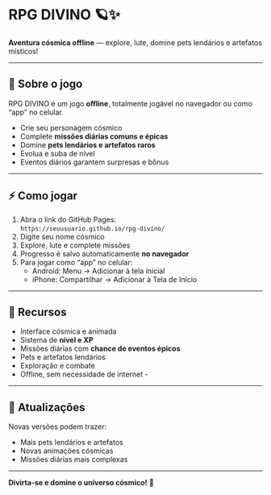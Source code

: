 # RPG DIVINO 🪐✨

**Aventura cósmica offline** — explore, lute, domine pets lendários e artefatos místicos!

---

## 🌌 Sobre o jogo

RPG DIVINO é um jogo **offline**, totalmente jogável no navegador ou como “app” no celular.  
- Crie seu personagem cósmico  
- Complete **missões diárias comuns e épicas**  
- Domine **pets lendários e artefatos raros**  
- Evolua e suba de nível  
- Eventos diários garantem surpresas e bônus  

---

## ⚡ Como jogar

1. Abra o link do GitHub Pages:  
   `https://seuusuario.github.io/rpg-divino/`  
2. Digite seu nome cósmico  
3. Explore, lute e complete missões  
4. Progresso é salvo automaticamente **no navegador**  
5. Para jogar como “app” no celular:
   - Android: Menu → Adicionar à tela inicial  
   - iPhone: Compartilhar → Adicionar à Tela de Início  

---

## 🐾 Recursos

- Interface cósmica e animada  
- Sistema de **nível e XP**  
- Missões diárias com **chance de eventos épicos**  
- Pets e artefatos lendários  
- Exploração e combate  
- Offline, sem necessidade de internet -

---

## 🚀 Atualizações

Novas versões podem trazer:  
- Mais pets lendários e artefatos  
- Novas animações cósmicas  
- Missões diárias mais complexas  

---

**Divirta-se e domine o universo cósmico!** 🌠
